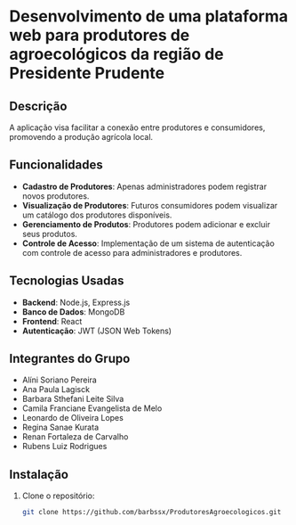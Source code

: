 # Desenvolvimento de uma plataforma web para produtores de agroecológicos da região de Presidente Prudente


## Descrição
A aplicação visa facilitar a conexão entre produtores e consumidores, promovendo a produção agrícola local.

## Funcionalidades

- **Cadastro de Produtores**: Apenas administradores podem registrar novos produtores.
- **Visualização de Produtores**: Futuros consumidores podem visualizar um catálogo dos produtores disponíveis.
- **Gerenciamento de Produtos**: Produtores podem adicionar e excluir seus produtos.
- **Controle de Acesso**: Implementação de um sistema de autenticação com controle de acesso para administradores e produtores.

## Tecnologias Usadas

- **Backend**: Node.js, Express.js
- **Banco de Dados**: MongoDB
- **Frontend**: React
- **Autenticação**: JWT (JSON Web Tokens)

## Integrantes do Grupo

- Alíni Soriano Pereira
- Ana Paula Lagisck
- Barbara Sthefani Leite Silva
- Camila Franciane Evangelista de Melo
- Leonardo de Oliveira Lopes
- Regina Sanae Kurata
- Renan Fortaleza de Carvalho
- Rubens Luiz Rodrigues


## Instalação

1. Clone o repositório:
   ```bash
   git clone https://github.com/barbssx/ProdutoresAgroecologicos.git
